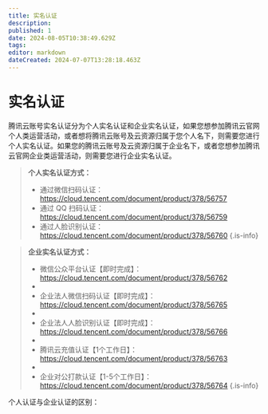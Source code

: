 ```yaml
---
title: 实名认证
description: 
published: 1
date: 2024-08-05T10:38:49.629Z
tags: 
editor: markdown
dateCreated: 2024-07-07T13:28:18.463Z
---
```


# 实名认证
腾讯云账号实名认证分为个人实名认证和企业实名认证，如果您想参加腾讯云官网个人类运营活动，或者想将腾讯云账号及云资源归属于您个人名下，则需要您进行个人实名认证。如果您的腾讯云账号及云资源归属于企业名下，或者您想参加腾讯云官网企业类运营活动，则需要您进行企业实名认证。

> **个人实名认证方式：**
> - 通过微信扫码认证：https://cloud.tencent.com/document/product/378/56757
> - 通过 QQ 扫码认证：https://cloud.tencent.com/document/product/378/56759
> - 通过人脸识别认证：https://cloud.tencent.com/document/product/378/56760
> {.is-info}
> 




> 
> **企业实名认证方式：**
> 
> - 微信公众平台认证【即时完成】：https://cloud.tencent.com/document/product/378/56762
> - 
> - 企业法人微信扫码认证【即时完成】：https://cloud.tencent.com/document/product/378/56765
> - 
> - 企业法人人脸识别认证【即时完成】：https://cloud.tencent.com/document/product/378/56766
> - 
> - 腾讯云充值认证【1个工作日】：https://cloud.tencent.com/document/product/378/56763
> - 
> - 企业对公打款认证【1-5个工作日】：https://cloud.tencent.com/document/product/378/56764
{.is-info}

个人认证与企业认证的区别：
